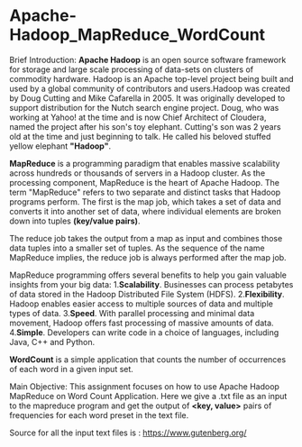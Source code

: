 # Apache-Hadoop_MapReduce_WordCount
Brief Introduction:
**Apache Hadoop** is an open source software framework for storage and large scale processing of data-sets on clusters of commodity hardware. Hadoop is an Apache top-level project being built and used by a global community of contributors and users.Hadoop was created by Doug Cutting and Mike Cafarella in 2005. It was originally developed to support distribution for the Nutch search engine project. Doug, who was working at Yahoo! at the time and is now Chief Architect of Cloudera, named the project after his son's toy elephant. Cutting's son was 2 years old at the time and just beginning to talk. He called his beloved stuffed yellow elephant **"Hadoop"**.

**MapReduce** is a programming paradigm that enables massive scalability across hundreds or thousands of servers in a Hadoop cluster. As the processing component, MapReduce is the heart of Apache Hadoop. The term "MapReduce" refers to two separate and distinct tasks that Hadoop programs perform. The first is the map job, which takes a set of data and converts it into another set of data, where individual elements are broken down into tuples **(key/value pairs)**.

The reduce job takes the output from a map as input and combines those data tuples into a smaller set of tuples. As the sequence of the name MapReduce implies, the reduce job is always performed after the map job.

MapReduce programming offers several benefits to help you gain valuable insights from your big data:
    1.**Scalability**. Businesses can process petabytes of data stored in the Hadoop Distributed File System (HDFS).
    2.**Flexibility**. Hadoop enables easier access to multiple sources of data and multiple types of data.
    3.**Speed**. With parallel processing and minimal data movement, Hadoop offers fast processing of massive amounts of data.
    4.**Simple**. Developers can write code in a choice of languages, including Java, C++ and Python.
    
**WordCount** is a simple application that counts the number of occurrences of each word in a given input set.
    
Main Objective:
This assignment focuses on how to use Apache Hadoop MapReduce on Word Count Application. Here we give a .txt file as an input to the mapreduce program and get the output of **&lt;key, value>** pairs of frequencies for each word preset in the text file. 

Source for all the input text files is : https://www.gutenberg.org/
